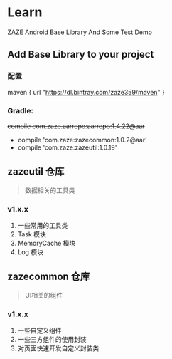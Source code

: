 # Learn

ZAZE Android Base Library And Some Test Demo


## Add Base Library to your project

### 配置

maven { url "https://dl.bintray.com/zaze359/maven" }

### Gradle:
<del>~~compile com.zaze.aarrepo:aarrepo:1.4.22@aar~~</del> 


- compile 'com.zaze:zazecommon:1.0.2@aar'
- compile 'com.zaze:zazeutil:1.0.19'



## zazeutil 仓库

> 数据相关的工具类

### v1.x.x

1. 一些常用的工具类
2. Task 模块
3. MemoryCache 模块
4. Log 模块



## zazecommon 仓库

> UI相关的组件

### v1.x.x

1. 一些自定义组件
2. 一些三方组件的使用封装
3. 对页面快速开发自定义封装类